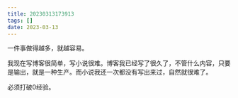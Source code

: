 ```yaml
---
title: 20230313173913
tags: []
date: 2023-03-13
---
```


一件事做得越多，就越容易。

我现在写博客很简单，写小说很难。博客我已经写了很久了，不管什么内容，只要是输出，就是一种生产。而小说我还一次都没有写出来过，自然就很难了。

必须打破0经验。